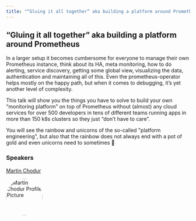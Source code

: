 ```yaml
---
title: "“Gluing it all together” aka building a platform around Prometheus"
---
```


## “Gluing it all together” aka building a platform around Prometheus

In a larger setup it becomes cumbersome for everyone to manage their own Prometheus instance, think about its HA, meta monitoring, how to do alerting, service discovery, getting some global view, visualizing the data, authentication and maintaining all of this. Even the prometheus-operator helps mostly on the happy path, but when it comes to debugging, it’s yet another level of complexity.

This talk will show you the things you have to solve to build your own  “monitoring platform” on top of Prometheus without (almost) any cloud services for over 500 developers in tens of different teams running apps in more than 150 k8s clusters so they just “don’t have to care”.

You will see the rainbow and unicorns of the so-called "platform engineering", but also that the rainbow does not always end with a pot of gold and even unicorns need to sometimes 💩


### Speakers
[Martin Chodur](../../speakers/martin-chodur)

<img src="https://sessionize.com/image/8b9e-400o400o1-pgCHc6JQyqQ5giDgZ6AFsV.jpg" style="width: 100px; border-radius: 50%" alt="Martin Chodur Profile Picture"/>

